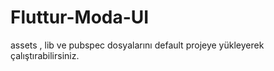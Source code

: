 # Fluttur-Moda-UI
assets , lib ve pubspec dosyalarını default projeye yükleyerek çalıştırabilirsiniz.
